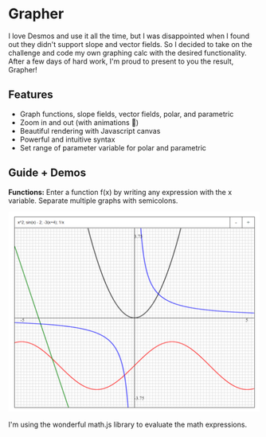 # Grapher
I love Desmos and use it all the time, but I was disappointed when I found out they didn't support slope and vector fields. So I decided to take on the challenge and code my own graphing calc with the desired functionality. After a few days of hard work, I'm proud to present to you the result, Grapher!

## Features
* Graph functions, slope fields, vector fields, polar, and parametric
* Zoom in and out (with animations 🥳)
* Beautiful rendering with Javascript canvas
* Powerful and intuitive syntax
* Set range of parameter variable for polar and parametric

## Guide + Demos
**Functions:** Enter a function f(x) by writing any expression with the x variable. Separate multiple graphs with semicolons. 

![Functions Demo](https://raw.githubusercontent.com/rohanphanse/grapher/main/images/functions.png)

I'm using the wonderful math.js library to evaluate the math expressions. 